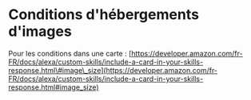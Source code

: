 # Conditions d'hébergements d'images

Pour les conditions dans une carte : [https://developer.amazon.com/fr-FR/docs/alexa/custom-skills/include-a-card-in-your-skills-response.html\#image\_size](https://developer.amazon.com/fr-FR/docs/alexa/custom-skills/include-a-card-in-your-skills-response.html#image_size)


